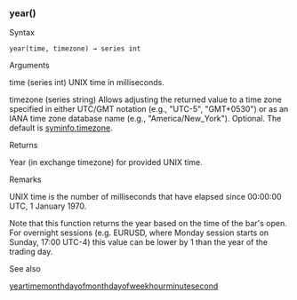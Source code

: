 ### year()

Syntax

```
year(time, timezone) → series int
```

Arguments

time (series int) UNIX time in milliseconds.

timezone (series string) Allows adjusting the returned value to a time zone specified in either UTC/GMT notation (e.g., "UTC-5", "GMT+0530") or as an IANA time zone database name (e.g., "America/New\_York"). Optional. The default is [syminfo.timezone](#var_syminfo.timezone).

Returns

Year (in exchange timezone) for provided UNIX time.

Remarks

UNIX time is the number of milliseconds that have elapsed since 00:00:00 UTC, 1 January 1970.

Note that this function returns the year based on the time of the bar's open. For overnight sessions (e.g. EURUSD, where Monday session starts on Sunday, 17:00 UTC-4) this value can be lower by 1 than the year of the trading day.

See also

[year](#var_year)[time](#fun_time)[month](#fun_month)[dayofmonth](#fun_dayofmonth)[dayofweek](#fun_dayofweek)[hour](#fun_hour)[minute](#fun_minute)[second](#fun_second)
